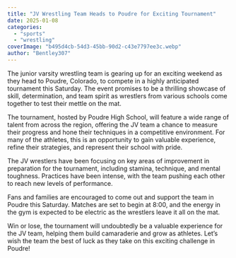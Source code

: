 ```yaml
---
title: "JV Wrestling Team Heads to Poudre for Exciting Tournament"
date: 2025-01-08
categories: 
  - "sports"
  - "wrestling"
coverImage: "b495d4cb-54d3-45bb-90d2-c43e7797ee3c.webp"
author: "Bentley307"
---
```


The junior varsity wrestling team is gearing up for an exciting weekend as they head to Poudre, Colorado, to compete in a highly anticipated tournament this Saturday. The event promises to be a thrilling showcase of skill, determination, and team spirit as wrestlers from various schools come together to test their mettle on the mat.

The tournament, hosted by Poudre High School, will feature a wide range of talent from across the region, offering the JV team a chance to measure their progress and hone their techniques in a competitive environment. For many of the athletes, this is an opportunity to gain valuable experience, refine their strategies, and represent their school with pride.

The JV wrestlers have been focusing on key areas of improvement in preparation for the tournament, including stamina, technique, and mental toughness. Practices have been intense, with the team pushing each other to reach new levels of performance.

Fans and families are encouraged to come out and support the team in Poudre this Saturday. Matches are set to begin at 8:00, and the energy in the gym is expected to be electric as the wrestlers leave it all on the mat.

Win or lose, the tournament will undoubtedly be a valuable experience for the JV team, helping them build camaraderie and grow as athletes. Let’s wish the team the best of luck as they take on this exciting challenge in Poudre!
